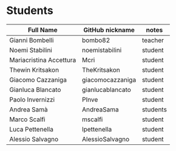 # Students

| Full Name | GitHub nickname | notes |
| --------- | --------------- | ----- |
| Gianni Bombelli | bombo82 |  teacher |
| Noemi Stabilini | noemistabilini | student |
| Mariacristina Accettura | Mcri | student |
| Thewin Kritsakon | TheKritsakon | student |
| Giacomo Cazzaniga | giacomocazzaniga | student |
| Gianluca Blancato| gianlucablancato | student |
| Paolo Invernizzi| PInve   |  student |
| Andrea Samà | AndreaSama | students|
| Marco Scalfi | mscalfi | student |
| Luca Pettenella | lpettenella | student |
| Alessio Salvagno |AlessioSalvagno|student|

